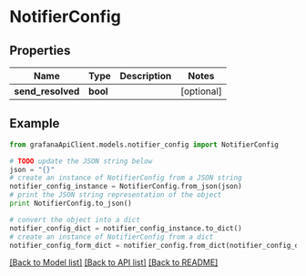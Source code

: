 # NotifierConfig


## Properties
Name | Type | Description | Notes
------------ | ------------- | ------------- | -------------
**send_resolved** | **bool** |  | [optional] 

## Example

```python
from grafanaApiClient.models.notifier_config import NotifierConfig

# TODO update the JSON string below
json = "{}"
# create an instance of NotifierConfig from a JSON string
notifier_config_instance = NotifierConfig.from_json(json)
# print the JSON string representation of the object
print NotifierConfig.to_json()

# convert the object into a dict
notifier_config_dict = notifier_config_instance.to_dict()
# create an instance of NotifierConfig from a dict
notifier_config_form_dict = notifier_config.from_dict(notifier_config_dict)
```
[[Back to Model list]](../README.md#documentation-for-models) [[Back to API list]](../README.md#documentation-for-api-endpoints) [[Back to README]](../README.md)


